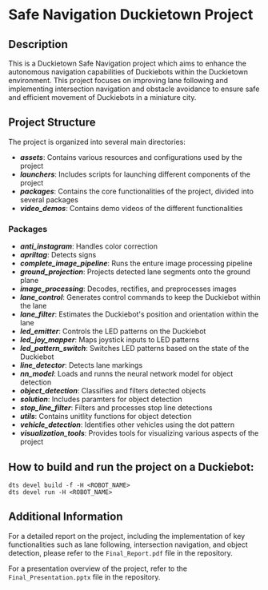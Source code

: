 # Safe Navigation Duckietown Project

## Description
This is a Duckietown Safe Navigation project which aims to enhance the autonomous navigation capabilities of Duckiebots within the Duckietown environment. This project focuses on improving lane following and implementing intersection navigation and obstacle avoidance to ensure safe and efficient movement of Duckiebots in a miniature city.

## Project Structure
The project is organized into several main directories:

- ***assets***: Contains various resources and configurations used by the project
- ***launchers***: Includes scripts for launching different components of the project
- ***packages***: Contains the core functionalities of the project, divided into several packages
- ***video_demos***: Contains demo videos of the different functionalities 

### Packages
- ***anti_instagram***: Handles color correction
- ***apriltag***: Detects signs
- ***complete_image_pipeline***: Runs the enture image processing pipeline
- ***ground_projection***: Projects detected lane segments onto the ground plane
- ***image_processing***: Decodes, rectifies, and preprocesses images 
- ***lane_control***: Generates control commands to keep the Duckiebot within the lane
- ***lane_filter***: Estimates the Duckiebot's position and orientation within the lane
- ***led_emitter***: Controls the LED patterns on the Duckiebot
- ***led_joy_mapper***: Maps joystick inputs to LED patterns
- ***led_pattern_switch***: Switches LED patterns based on the state of the Duckiebot
- ***line_detector***: Detects lane markings
- ***nn_model***: Loads and runns the neural network model for object detection
- ***object_detection***: Classifies and filters detected objects
- ***solution***: Includes paramters for object detection
- ***stop_line_filter***: Filters and processes stop line detections
- ***utils***: Contains unitlity functions for object detection
- ***vehicle_detection***: Identifies other vehicles using the dot pattern
- ***visualization_tools***: Provides tools for visualizing various aspects of the project

## How to build and run the project on a Duckiebot:
```
dts devel build -f -H <ROBOT_NAME>
dts devel run -H <ROBOT_NAME>
```

## Additional Information
For a detailed report on the project, including the implementation of key functionalities such as lane following, intersection navigation, and object detection, please refer to the `Final_Report.pdf` file in the repository.

For a presentation overview of the project, refer to the `Final_Presentation.pptx` file in the repository.

